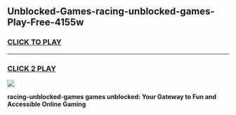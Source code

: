 
## Unblocked-Games-racing-unblocked-games-Play-Free-4155w
<h3>
<a href="https://premium76.site?title=racing-unblocked-games&ref=22A">CLICK TO PLAY</a></h3>
<hr>

<h3>
<a href="https://premium76.site?title=racing-unblocked-games&ref=22A">CLICK 2 PLAY</a>
  
</h3>

<a href="https://premium76.site?title=racing-unblocked-games&ref=22A"><img src="https://clearcache.store/games.png"></a>


**racing-unblocked-games games unblocked: Your Gateway to Fun and Accessible Online Gaming**

